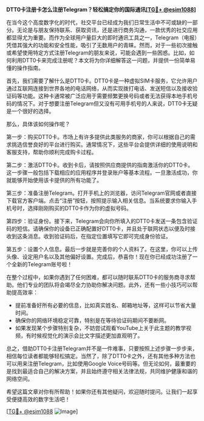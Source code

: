 **DTT0卡注册卡怎么注册Telegram？轻松搞定你的国际通讯[[TG💪+ @esim1088](https://t.me/s/esim1088)]**

在当今这个高度数字化的时代，社交平台已经成为我们日常生活中不可或缺的一部分。无论是与朋友保持联系、获取资讯，还是进行商务沟通，一款优秀的社交应用都显得尤为重要。而作为全球用户量巨大的即时通讯工具之一，Telegram（电报）凭借其强大的功能和安全性能，吸引了无数用户的青睐。然而，对于一些初次接触或希望使用特定方式注册Telegram的朋友来说，可能会遇到一些困惑。比如，如何利用DTT0卡来完成注册呢？本文将为你详细解答这一问题，并提供一份简单易懂的操作指南。

首先，我们需要了解什么是DTT0卡。DTT0卡是一种虚拟SIM卡服务，它允许用户通过互联网连接到世界各地的电话网络，从而实现拨打电话、发送短信以及接收验证码等功能。这种卡通常被广泛应用于需要频繁更换号码或者无法获得本地手机号码的情况下。对于想要注册Telegram但又没有可用手机号的人来说，DTT0卡无疑是一个很好的选择。

那么，具体该如何操作呢？

第一步：购买DTT0卡。市场上有许多提供此类服务的商家，你可以根据自己的需求挑选信誉良好的平台进行购买。通常情况下，这些平台会提供详细的使用说明和客服支持，帮助你顺利完成购卡过程。

第二步：激活DTT0卡。收到卡后，请按照供应商提供的指南激活你的DTT0卡。这一步骤一般包括下载相应的应用程序并登录账户等基本流程。一旦激活成功，你就能够开始使用该卡提供的所有功能了。

第三步：准备注册Telegram。打开手机上的浏览器，访问Telegram官网或者直接下载官方客户端。点击“注册”按钮，按照提示输入相关信息。当系统要求你输入手机号时，选择刚刚购买的DTT0卡作为你的虚拟号码。

第四步：验证身份。接下来，Telegram会向你所填入的DTT0卡发送一条包含验证码的短信。请确保你的设备已正确配置好DTT0卡，并且处于联网状态以便及时接收到这条消息。收到验证码后，在指定位置填写它即可完成身份验证。

第五步：设置个人信息。最后一步就是完善你的个人资料了。在这里，你可以上传头像、设定用户名以及其他偏好设置。完成后，恭喜你！现在你已经成功注册了一个全新的Telegram账号啦！

在整个过程中，如果你遇到了任何困难，都可以随时联系DTT0卡的服务商寻求帮助。他们专业的团队将会竭尽全力协助你解决问题。此外，还有一些小技巧可以帮助提高效率：

- 提前准备好所有必要的信息，比如真实姓名、邮箱地址等，这样可以节省大量时间。
- 确保你的网络环境稳定可靠，特别是在等待验证码期间不要断网。
- 如果发现某个步骤特别复杂，不妨尝试观看YouTube上关于此主题的教学视频，有时候视觉化的演示会比文字描述更加直观明了。

总之，借助DTT0卡注册Telegram并不是一件难事，只要按照上述步骤一步步来，相信每位读者都能够轻松搞定。当然了，除了DTT0卡之外，还有其他多种方法也可以用来注册Telegram，比如使用Google Voice号码等。但无论如何，最重要的是找到最适合自己的解决方案，并且始终遵守相关法律法规，共同维护健康和谐的网络空间。

希望这篇文章对你有所帮助！如果你还有其他疑问，欢迎随时提问。让我们一起享受便捷高效的数字生活吧！

[[TG💪+ @esim1088](https://t.me/s/esim1088) ![Image](https://i.postimg.cc/4NQfJmqS/Snipaste-2025-05-13-00-14-12.png)]